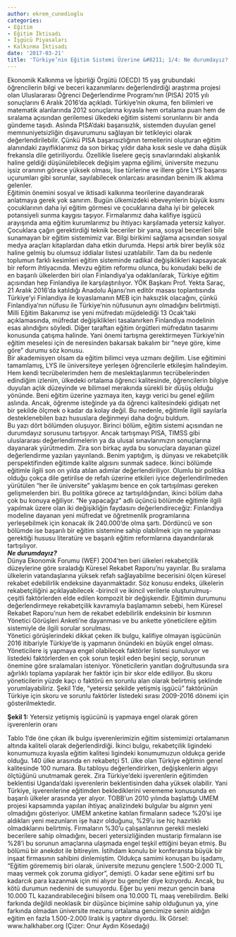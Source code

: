 ```yaml
---
author: ekrem_cunedioglu
categories:
- Eğitim
- Eğitim İktisadı
- İşgücü Piyasaları
- Kalkınma İktisadı
date: '2017-03-21'
title: 'Türkiye’nin Eğitim Sistemi Üzerine &#8211; 1/4: Ne durumdayız?'
---
```


Ekonomik Kalkınma ve İşbirliği Örgütü (OECD) 15 yaş grubundaki öğrencilerin bilgi ve beceri kazanımlarını değerlendirdiği araştırma projesi olan Uluslararası Öğrenci Değerlendirme Programı’nın (PISA) 2015 yılı sonuçlarını 6 Aralık 2016’da açıkladı. Türkiye’nin okuma, fen bilimleri ve matematik alanlarında 2012 sonuçlarına kıyasla hem ortalama puan hem de sıralama açısından gerilemesi ülkedeki eğitim sistemi sorunlarını bir anda gündeme taşıdı. Aslında PISA’daki başarısızlık, sistemden duyulan genel memnuniyetsizliğin dışavurumunu sağlayan bir tetikleyici olarak değerlendirilebilir. Çünkü PISA başarısızlığının temellerini oluşturan eğitim alanındaki zayıflıklarımız da son birkaç yıldır daha kısık sesle ve daha düşük frekansla dile getiriliyordu. Özellikle liselere geçiş sınavlarındaki alışkanlık haline geldiği düşünülebilecek değişim yapma eğilimi, üniversite mezunu işsiz oranının görece yüksek olması, lise türlerine ve illere göre LYS başarısı uçurumları gibi sorunlar, sayılabilecek onlarcası arasından benim ilk aklıma gelenler.  
Eğitimin önemini sosyal ve iktisadi kalkınma teorilerine dayandırarak anlatmaya gerek yok sanırım. Bugün ülkemizdeki ebeveynlerin büyük kısmı çocuklarının daha iyi eğitim görmesi ve çocuklarına daha iyi bir gelecek potansiyeli sunma kaygısı taşıyor. Firmalarımız daha kalifiye işgücü arayışında ama eğitim kurumlarımız bu ihtiyacı karşılamada yetersiz kalıyor. Çocuklara çağın gerektirdiği teknik beceriler bir yana, sosyal becerileri bile sunamayan bir eğitim sistemimiz var. Bilgi birikimi sağlama açısından sosyal medya araçları kitaplardan daha etkin durumda. Hepsi artık birer beylik söz haline gelmiş bu olumsuz iddialar listesi uzatılabilir. Tam da bu nedenle toplumun farklı kesimleri eğitim sisteminde radikal değişiklikleri kapsayacak bir reform ihtiyacında. Mevzu eğitim reformu olunca, bu konudaki belki de en başarılı ülkelerden biri olan Finlandiya’ya odaklanılarak, Türkiye eğitim açısından hep Finlandiya ile karşılaştırılıyor. YÖK Başkanı Prof. Yekta Saraç, 21 Aralık 2016’da katıldığı Anadolu Ajansı’nın editör masası toplantısında Türkiye’yi Finlandiya ile kıyaslamanın MEB için haksızlık olacağını, çünkü Finlandiya’nın nüfusu ile Türkiye’nin nüfusunun aynı olmadığını belirtmişti. Milli Eğitim Bakanımız ise yeni müfredatı müjdelediği 13 Ocak’taki açıklamasında, müfredat değişiklikleri tasalanırken Finlandiya modelinin esas alındığını söyledi. Diğer taraftan eğitim örgütleri müfredatın tasarımı konusunda çatışma halinde. Yani önemi tartışma gerektirmeyen Türkiye’nin eğitim meselesi için de neresinden bakarsak bakalım bir “neye göre, kime göre” durumu söz konusu.  
Bir akademisyen olsam da eğitim bilimci veya uzmanı değilim. Lise eğitimini tamamlamış, LYS ile üniversiteye yerleşen öğrencilerle etkileşim halindeyim. Hem kendi tecrübelerimden hem de meslektaşlarımın tecrübelerinden edindiğim izlenim, ülkedeki ortalama öğrenci kalitesinde, öğrencilerin bilgiye duyulan açlık düzeyinde ve bilimsel merakında sürekli bir düşüş olduğu yönünde. Beni eğitim üzerine yazmaya iten, kaygı verici bu genel eğilim aslında. Ancak, öğrenme isteğinde ya da öğrenci kalitesindeki gidişatı net bir şekilde ölçmek o kadar da kolay değil. Bu nedenle, eğitimle ilgili sayılarla desteklenebilen bazı hususlara değinmeyi daha doğru buldum.  
Bu yazı dört bölümden oluşuyor. Birinci bölüm, eğitim sistemi açısından ne durumdayız sorusunu tartışıyor. Ancak tartışmayı PISA, TIMSS gibi uluslararası değerlendirmelerin ya da ulusal sınavlarımızın sonuçlarına dayanarak yürütmedim. Zira son birkaç ayda bu sonuçlara dayanan güzel değerlendirme yazıları yayınlandı. Benim yaptığım, iş dünyası ve rekabetçilik perspektifinden eğitimde kalite algısını sunmak sadece. İkinci bölümde eğitimle ilgili son on yılda atılan adımlar değerlendiriliyor. Olumlu bir politika olduğu çokça dile getirilse de refah üzerine etkileri iyice değerlendirilmeden yürütülen “her ile üniversite” yaklaşımı bence en çok tartışılması gereken gelişmelerden biri. Bu politika görece az tartışıldığından, ikinci bölüm daha çok bu konuya eğiliyor. “Ne yapacağız” adlı üçüncü bölümde eğitimle ilgili yapılmak üzere olan iki değişikliğin faydasını değerlendireceğiz: Finlandiya modeline dayanan yeni müfredat ve öğretmenlik programlarına yerleşebilmek için konacak ilk 240.000’de olma şartı. Dördüncü ve son bölümde ise başarılı bir eğitim sistemine sahip olabilmek için ne yapılması gerektiği hususu literatüre ve başarılı eğitim reformlarına dayandırılarak tartışılıyor.  
***Ne durumdayız?***  
Dünya Ekonomik Forumu (WEF) 2004’ten beri ülkeleri rekabetçilik düzeylerine göre sıraladığı Küresel Rekabet Raporu’nu yayınlar. Bu sıralama ülkelerin vatandaşlarına yüksek refah sağlayabilme becerisini ölçen küresel rekabet edebilirlik endeksine dayanmaktadır. Söz konusu endeks, ülkelerin rekabetçiliğini açıklayabilecek -birincil ve ikincil verilerle oluşturulmuş- çeşitli faktörlerden elde edilen kompozit bir değişkendir. Eğitimin durumunu değerlendirmeye rekabetçilik kavramıyla başlamamın sebebi, hem Küresel Rekabet Raporu’nun hem de rekabet edebilirlik endeksinin bir kısmının Yönetici Görüşleri Anketi’ne dayanması ve bu ankette yöneticilere eğitim sistemiyle de ilgili sorular sorulması.  
Yönetici görüşlerindeki dikkat çeken ilk bulgu, kalifiye olmayan işgücünün 2016 itibariyle Türkiye’de iş yapmanın önündeki en büyük engel olması. Yöneticilere iş yapmaya engel olabilecek faktörler listesi sunuluyor ve listedeki faktörlerden en çok sorun teşkil eden beşini seçip, sorunun önemine göre sıralamaları isteniyor. Yöneticilerin yanıtları doğrultusunda sıra ağırlıklı toplama yapılarak her faktör için bir skor elde ediliyor. Bu skoru yöneticilerin yüzde kaçı o faktörü en sorunlu alan olarak belirtmiş şeklinde yorumlayabiliriz. Şekil 1’de, “yetersiz şekilde yetişmiş işgücü” faktörünün Türkiye için skoru ve sorunlu faktörler listedeki sırası 2009-2016 dönemi için gösterilmektedir.

**Şekil 1:** Yetersiz yetişmiş işgücünü iş yapmaya engel olarak gören işverenlerin oranı

</figure>  
Tablo 1’de öne çıkan ilk bulgu işverenlerimizin eğitim sistemimizi ortalamanın altında kaliteli olarak değerlendirdiği. İkinci bulgu, rekabetçilik ligindeki konumumuza kıyasla eğitim kalitesi ligindeki konumumuzun oldukça geride olduğu. 140 ülke arasında en rekabetçi 51. ülke olan Türkiye eğitimin genel kalitesinde 100 numara. Bu tabloyu değerlendirirken, değişkenlerin algıyı ölçtüğünü unutmamak gerek. Zira Türkiye’deki işverenlerin eğitimden beklentisi Uganda’daki işverenlerin beklentisinden daha yüksek olabilir. Yani Türkiye, işverenlerine eğitimden beklediklerini verememe konusunda en başarılı ülkeler arasında yer alıyor.  
TOBB’un 2010 yılında başlattığı UMEM projesi kapsamında yapılan ihtiyaç analizindeki bulgular bu algının yeni olmadığını gösteriyor. UMEM anketine katılan firmaların sadece %20’si işe aldıkları yeni mezunların işe hazır olduğunu, %29’u ise hiç hazırlıklı olmadıklarını belirtmiş. Firmaların %30’u çalışanlarının gerekli mesleki becerilere sahip olmadığını, beceri yetersizliğinden mustarip firmaların ise %28’i bu sorunun amaçlarına ulaşmada engel teşkil ettiğini beyan etmiş.  
Bu bölümü bir anekdot ile bitireyim. İstihdam konulu bir konferansta büyük bir inşaat firmasının sahibini dinlemiştim. Oldukça samimi konuşan bu işadamı, “Eğitim görememiş biri olarak, üniversite mezunu gençlere 1.500-2.000 TL maaş vermek çok zoruma gidiyor”, demişti. O kadar sene eğitimi sırf bu kadarcık para kazanmak için mi alıyor bu gençler diye kızıyordu. Ancak, bu kötü durumun nedenini de sunuyordu. Eğer bu yeni mezun gencin bana 10.000 TL kazandırabileceğini bilsem ona 10.000 TL maaş verebilirdim. Belki farkında değildi neoklasik bir düşünce biçimine sahip olduğunun ya, yine farkında olmadan üniversite mezunu ortalama gencimize senin aldığın eğitim en fazla 1.500-2.000 liralık iş yaptırır diyordu.  
İlk Görsel: www.halkhaber.org (Çizer: Onur Aydın Kösedağı)